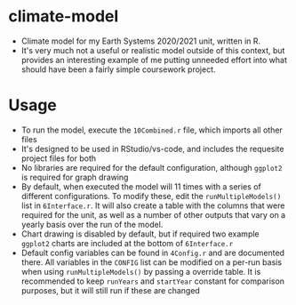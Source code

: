 # climate-model
- Climate model for my Earth Systems 2020/2021 unit, written in R. 
- It's very much not a useful or realistic model outside of this context, but provides an interesting example of me putting unneeded effort into what should have been a fairly simple coursework project.
 
# Usage
- To run the model, execute the ``10Combined.r`` file, which imports all other files
- It's designed to be used in RStudio/vs-code, and includes the requesite project files for both
- No libraries are required for the default configuration, although ``ggplot2`` is required for graph drawing
- By default, when executed the model will 11 times with a series of different configurations. To modify these, edit the ``runMultipleModels()`` list in ``6Interface.r``. It will also create a table with the columns that were required for the unit, as well as a number of other outputs that vary on a yearly basis over the run of the model.
- Chart drawing is disabled by default, but if required two example ``ggplot2`` charts are included at the bottom of ``6Interface.r``
- Default config variables can be found in ``4Config.r`` and are documented there. All variables in the ``CONFIG`` list can be modified on a per-run basis when using ``runMultipleModels()`` by passing a override table. It is recommended to keep ``runYears`` and ``startYear`` constant for comparison purposes, but it will still run if these are changed
